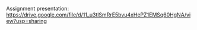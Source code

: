 Assignment presentation:
https://drive.google.com/file/d/11_u3tlSmRrE5bvu4xHePZ1EMSq60HgNA/view?usp=sharing
